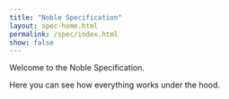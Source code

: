 ```yaml
---
title: "Noble Specification"
layout: spec-home.html
permalink: /spec/index.html
show: false
---
```


Welcome to the Noble Specification.

Here you can see how everything works under the hood.
